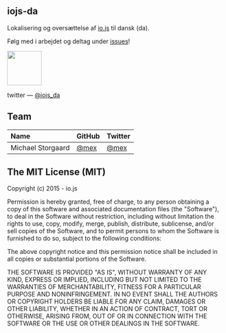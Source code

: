 ## iojs-da
Lokalisering og oversættelse af [io.js](https://iojs.org/) til dansk (da).

Følg med i arbejdet og deltag under [issues](https://github.com/iojs/iojs-da/issues)!

<img src="https://iojs.org/images/1.0.0.png" width="80">

twitter — [@iojs_da](https://twitter.com/iojs_da)

## Team
<table>
<thead>
<tr><th align="left">Name</th><th>GitHub</th><th>Twitter</th></tr>
</thead>
<tbody>
<tr><td align="left">Michael Storgaard</td><td><a href="https://github.com/mex">@mex</a></td><td><a href="http://twitter.com/mex">@mex</a></td></tr>
</tbody>
</table>

## The MIT License (MIT)

Copyright (c) 2015 - io.js

Permission is hereby granted, free of charge, to any person obtaining a copy
of this software and associated documentation files (the "Software"), to deal
in the Software without restriction, including without limitation the rights
to use, copy, modify, merge, publish, distribute, sublicense, and/or sell
copies of the Software, and to permit persons to whom the Software is
furnished to do so, subject to the following conditions:

The above copyright notice and this permission notice shall be included in
all copies or substantial portions of the Software.

THE SOFTWARE IS PROVIDED "AS IS", WITHOUT WARRANTY OF ANY KIND, EXPRESS OR
IMPLIED, INCLUDING BUT NOT LIMITED TO THE WARRANTIES OF MERCHANTABILITY,
FITNESS FOR A PARTICULAR PURPOSE AND NONINFRINGEMENT. IN NO EVENT SHALL THE
AUTHORS OR COPYRIGHT HOLDERS BE LIABLE FOR ANY CLAIM, DAMAGES OR OTHER
LIABILITY, WHETHER IN AN ACTION OF CONTRACT, TORT OR OTHERWISE, ARISING FROM,
OUT OF OR IN CONNECTION WITH THE SOFTWARE OR THE USE OR OTHER DEALINGS IN
THE SOFTWARE.
